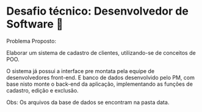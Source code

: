 
# Desafio técnico: Desenvolvedor de Software 🚀



Problema Proposto: 

Elaborar um sistema de cadastro de clientes, utilizando-se de conceitos de POO.

O sistema já possui a interface pre montata pela equipe de desenvolvedores front-end.
E banco de dados desenvolvido pelo PM, com base nisto monte o back-end da aplicação, implementando as funções de cadastro, edição e exclusão.


Obs:
Os arquivos da base de dados se encontram na pasta data.